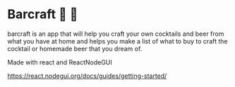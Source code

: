 # Barcraft :tropical_drink: :beer:
barcraft is an app that will help you craft your own cocktails and beer from what you have at home and helps you make a list of what to buy to craft the cocktail or homemade beer that you dream of.

Made with react and ReactNodeGUI

https://react.nodegui.org/docs/guides/getting-started/
